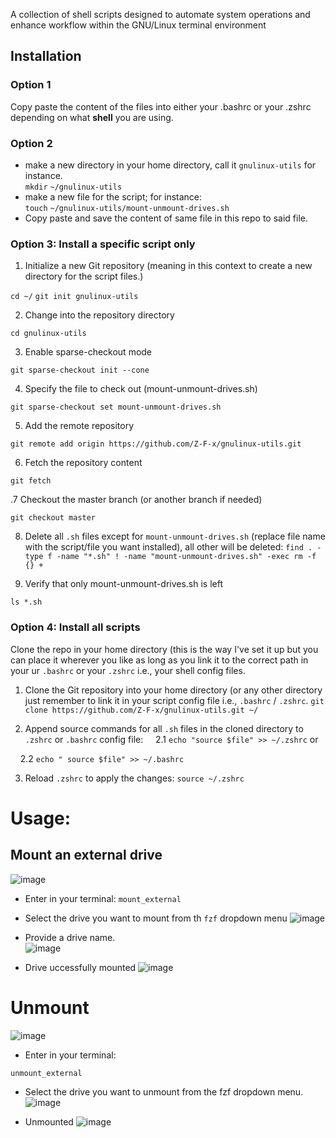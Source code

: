 A collection of shell scripts designed to automate system operations and enhance workflow within the GNU/Linux terminal environment

## Installation

### Option 1

Copy paste the content of the files into either your .bashrc or your .zshrc depending on what **shell** you are using.

### Option 2

- make a new directory in your home directory, call it `gnulinux-utils` for instance.\
  `mkdir` `~/gnulinux-utils`
- make a new file for the script; for instance:\
  `touch` `~/gnulinux-utils/mount-unmount-drives.sh`
- Copy paste and save the content of same file in this repo to said file.

### Option 3: Install a specific script only

1. Initialize a new Git repository (meaning in this context to create a new directory for the script files.)
  

```cd ~/```
```git init gnulinux-utils ```

2. Change into the repository directory
  

```cd gnulinux-utils```

3. Enable sparse-checkout mode
  

```git sparse-checkout init --cone```

4. Specify the file to check out (mount-unmount-drives.sh)
  

```git sparse-checkout set mount-unmount-drives.sh```

5. Add the remote repository
  

```git remote add origin https://github.com/Z-F-x/gnulinux-utils.git```

6. Fetch the repository content
  

```git fetch```

.7 Checkout the master branch (or another branch if needed)

```git checkout master```

8. Delete all `.sh` files except for `mount-unmount-drives.sh` (replace file name with the script/file you want installed), all other will be deleted:
  ```find . -type f -name "*.sh" ! -name "mount-unmount-drives.sh" -exec rm -f {} +```
  
9. Verify that only mount-unmount-drives.sh is left
  

`ls *.sh`

### Option 4: Install all scripts

Clone the repo in your home directory (this is the way I've set it up but you can place it wherever you like as long as you link it to the correct path in your ur `.bashrc` or your `.zshrc` i.e., your shell config files.

1. Clone the Git repository into your home directory (or any other directory just remember to link it in your script config file i.e., `.bashrc` / `.zshrc`.
  ```git clone https://github.com/Z-F-x/gnulinux-utils.git ~/```
  
2. Append source commands for all `.sh` files in the cloned directory to `.zshrc` or `.bashrc` config file:
      2.1 `echo "source $file" >> ~/.zshrc`
  or
  
      2.2 `echo " source $file" >> ~/.bashrc`
  

3. Reload `.zshrc` to apply the changes:
  ```source ~/.zshrc```
  

# Usage:

## Mount an external drive
![image](https://github.com/user-attachments/assets/ccbf6a0b-5795-44f1-a623-4d6b8e60debe)

- Enter in your terminal:
  `mount_external`
  
- Select the drive you want to mount from th `fzf` dropdown menu
  ![image](https://github.com/user-attachments/assets/eb653863-102b-4d0f-a857-7ac2030160d3)

- Provide a drive name.\
  ![image](https://github.com/user-attachments/assets/fd6bc936-7ca9-4dbe-9364-236ade6a3316)

- Drive uccessfully mounted
![image](https://github.com/user-attachments/assets/df1602c3-5ae0-48b0-8acd-4098d45fef53)

# Unmount
![image](https://github.com/user-attachments/assets/0bc4fd75-184d-4191-a58a-dec2d5ad21af)

- Enter in your terminal:

`unmount_external`

- Select the drive you want to unmount from the fzf dropdown menu.
![image](https://github.com/user-attachments/assets/96533b55-bcfe-4655-84dc-227f86879bc0)

- Unmounted
![image](https://github.com/user-attachments/assets/47ab7f00-a8f5-4fe2-9dd4-716cc2d9a81c)

